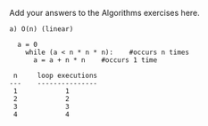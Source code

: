 Add your answers to the Algorithms exercises here.

```
a) O(n) (linear)

  a = 0
    while (a < n * n * n):    #occurs n times
      a = a + n * n    #occurs 1 time

 n     loop executions
---    ---------------
 1            1
 2            2
 3            3
 4            4

```
